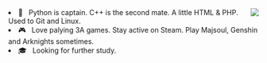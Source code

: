 <img align="right" src='https://github-readme-stats.vercel.app/api?username=luciferbobo&show_icons=true&title_color=fff&icon_color=79ff97&text_color=9f9f9f&bg_color=151515&hide=["contribs"]'>


<li>🔨 &nbsp;&nbsp;Python is captain. C++ is the second mate. A little HTML & PHP. Used to Git and Linux.</li>

<li>🎮 &nbsp;&nbsp;Love palying 3A games. Stay active on Steam. Play Majsoul, Genshin and Arknights sometimes. </li>

<li>🎓 &nbsp;&nbsp;Looking for further study.</li>



